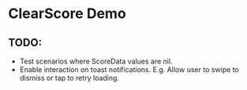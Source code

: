 #  ClearScore Demo


## TODO: 

- Test scenarios where ScoreData values are nil.
- Enable interaction on toast notifications. E.g. Allow user to swipe to dismiss or tap to retry loading. 
